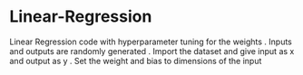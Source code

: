 # Linear-Regression
Linear Regression code with hyperparameter tuning for the weights . Inputs and outputs are randomly generated .
Import the dataset and give input as x and output as y . Set the weight and bias to dimensions of the input
